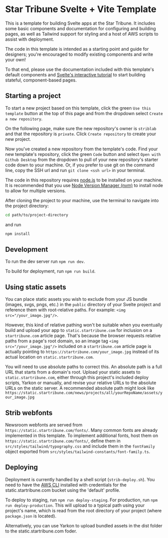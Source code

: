 # Star Tribune Svelte + Vite Template

This is a template for building Svelte apps at the Star Tribune. It includes some basic components and documentation for configuring and building pages, as well as Tailwind support for styling and a host of AWS scripts to assist with deployment.

The code in this template is intended as a starting point and guide for designers; you're encouraged to modify existing components and write your own!

To that end, please use the documentation included with this template's default components and [Svelte's interactive tutorial](https://svelte.dev/tutorial/svelte/welcome-to-svelte) to start building stateful, component-based pages.

## Starting a project

To start a new project based on this template, click the green `Use this template` button at the top of this page and from the dropdown select `Create a new repository`.

On the following page, make sure the new repository's owner is `striblab` and that the repository is `private`. Click `Create repository` to create your new project.

Now you've created a new repository from the template's code. Find your new template's repository, click the green `Code` button and select `Open with Github Desktop` from the dropdown to pull of your new repository's starter code down to your machine. Or, if you prefer to
use git on the command line, copy the SSH url and run `git clone <ssh url>` in your terminal.

The code in this repository requires [node.js](https://nodejs.org) to be installed on your machine. It is recommended that you use [Node Version Manager (nvm)](https://github.com/nvm-sh/nvm) to install node to allow for multiple versions.

After cloning the project to your machine, use the terminal to navigate into the project directory:

```bash
cd path/to/project-directory
```

and run

```bash
npm install
```

## Development

To run the dev server run `npm run dev`.

To build for deployment, run `npm run build`.

## Using static assets

You can place static assets you wish to exclude from your JS bundle (images, svgs, pngs, etc.) in the `public` directory of your Svelte project and reference them with root-relative paths. For example: `<img src="/your_image.jpg"/>`.

However, this kind of relative pathing won't be suitable when you eventually build and upload your app to `static.startribune.com` for inclusion on a `startribune.com` article page. That's because the browser requests relative paths from a page's root domain, so an image tag `<img src="/your_image.jpg"/>` included on a `startribune.com` article page is actually pointing to `https://startribune.com/your_image.jpg` instead of its actual location on `static.startribune.com`.

You will need to use absolute paths to correct this. An absolute path is a full URL that starts from a domain's root. Upload your static assets to `static.startribune.com`, either through this project's included deploy scripts, Yarkon or manually, and revise your relative URLs to the absolute URLs on the static server. A recommended absolute path might look like `https://static.startribune.com/news/projects/all/yourRepoName/assets/your_image.jpg`

## Strib webfonts

Newsroom webfonts are served from `https://static.startribune.com/fonts/`.
Many common fonts are already implemented in this template. To implement additional fonts, host them on
`https://static.startribune.com/fonts/`, define them in `src/styles/tailwind/typography.css` and include them
in the `fontFamily` object exported from `src/styles/tailwind-constants/font-family.ts`.

## Deploying

Deployment is currently handled by a shell script (`strib-deploy.sh`). You need to have
the [AWS CLI](https://aws.amazon.com/cli/) installed with credentials for the
static.startribune.com bucket using the 'default' profile.

To deploy to staging, run `npm run deploy-staging`. For production, run
`npm run deploy-production`. This will upload to a typical path using your
project's name, which is read from the root directory of your project
(where `package.json` is located).

Alternatively, you can use Yarkon to upload bundled assets in the dist folder to the
static.startribune.com foder.
